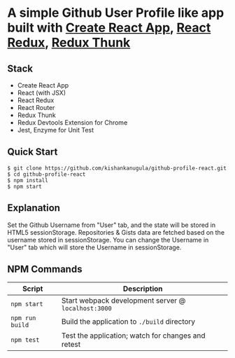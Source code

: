 # A simple Github User Profile like app built with [Create React App](https://github.com/facebookincubator/create-react-app), [React Redux](https://github.com/reactjs/react-redux), [Redux Thunk](https://github.com/gaearon/redux-thunk)

## Stack

- Create React App
- React (with JSX)
- React Redux
- React Router
- Redux Thunk
- Redux Devtools Extension for Chrome
- Jest, Enzyme for Unit Test


## Quick Start

```shell
$ git clone https://github.com/kishankanugula/github-profile-react.git
$ cd github-profile-react
$ npm install
$ npm start
```

## Explanation
Set the Github Username from "User" tab, and the state will be stored in HTML5 sessionStorage. Repositories & Gists data
are fetched based on the username stored in sessionStorage. You can change the Username in "User" tab which will store the
Username in sessionStorage.

## NPM Commands

|Script|Description|
|---|---|
|`npm start`|Start webpack development server @ `localhost:3000`|
|`npm run build`|Build the application to `./build` directory|
|`npm test`|Test the application; watch for changes and retest|